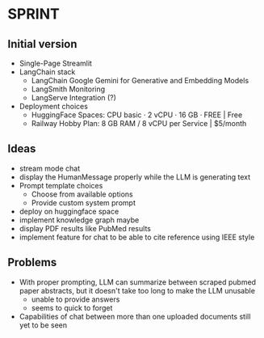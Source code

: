 # SPRINT

## Initial version

- Single-Page Streamlit
- LangChain stack
  - LangChain Google Gemini for Generative and Embedding Models
  - LangSmith Monitoring
  - LangServe Integration (?)
- Deployment choices
  - HuggingFace Spaces: CPU basic · 2 vCPU · 16 GB · FREE   | Free
  - Railway Hobby Plan: 8 GB RAM / 8 vCPU per Service       | $5/month

## Ideas

- stream mode chat
- display the HumanMessage properly while the LLM is generating text
- Prompt template choices
  - Choose from available options
  - Provide custom system prompt
- deploy on huggingface space
- implement knowledge graph maybe
- display PDF results like PubMed results
- implement feature for chat to be able to cite reference using IEEE style

## Problems

- With proper prompting, LLM can summarize between scraped pubmed paper abstracts, but it doesn't take too long to make the LLM unusable
  - unable to provide answers
  - seems to quick to forget
- Capabilities of chat between more than one uploaded documents still yet to be seen